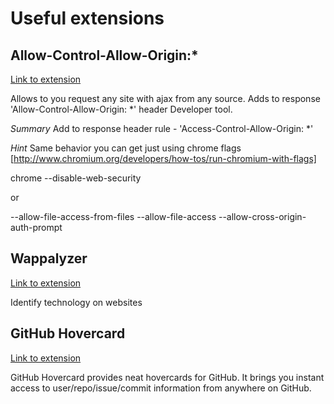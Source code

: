 # Useful extensions 

## Allow-Control-Allow-Origin:*

[Link to extension](https://chrome.google.com/webstore/detail/allow-control-allow-origi/nlfbmbojpeacfghkpbjhddihlkkiljbi)

Allows to you request any site with ajax from any source. Adds to response 'Allow-Control-Allow-Origin: *' header
Developer tool.

*Summary*
Add to response header rule - 'Access-Control-Allow-Origin: *'

*Hint*
Same behavior you can get just using chrome flags [http://www.chromium.org/developers/how-tos/run-chromium-with-flags]

chrome --disable-web-security

or 

--allow-file-access-from-files --allow-file-access --allow-cross-origin-auth-prompt

## Wappalyzer

[Link to extension](https://www.wappalyzer.com/)

Identify technology on websites

## GitHub Hovercard

[Link to extension](https://chrome.google.com/webstore/detail/github-hovercard/mmoahbbnojgkclgceahhakhnccimnplk)

GitHub Hovercard provides neat hovercards for GitHub.
It brings you instant access to user/repo/issue/commit information from anywhere on GitHub.